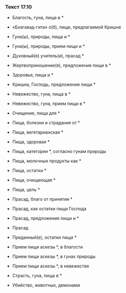 ### Текст 17.10

- Благость, гуна, пища в *

- «Бхагавад-гита» о(б), пище, предлагаемой Кришне

- Гуна(ы), природы, пища и *

- Гуна(ы), природы, прием пищи и *

- Духовный(е) учитель(и), прасад *

- Жертвоприношение(я), предложение пищи в *

- Здоровье, пища и *

- Кришна, Господь, предложение пищи *

- Невежество, гуна, пища в *

- Невежество, гуна, прием пищи в *

- Очищение, пища для *

- Пища, болезни и страдания от *

- Пища, вегетарианская *

- Пища, здоровая *

- Пища, категории *, согласно гунам природы

- Пища, молочные продукты как *

- Пища, остатки *

- Пища, очищающая *

- Пища, цель *

- Прасад, благо от принятия *

- Прасад, как остатки пищи Господа

- Прасад, предложение пищи и *

- Прасад

- Преданный(е), остатки пищи *

- Прием пищи аскезы *, в благости

- Прием пищи аскезы *, в гунах природы

- Прием пищи аскезы *, в невежестве

- Страсть, гуна, пища в *

- Убийство, животных, демонами
	
